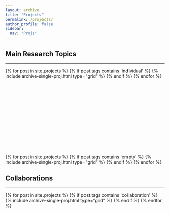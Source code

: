 ```yaml
---
layout: archive
title: "Projects"
permalink: /projects/
author_profile: false
sidebar:
  nav: "Projs"
---
```


<h2>Main Research Topics</h2>
<hr>
<div class="grid__wrapper">
  {% for post in site.projects %}
    {% if post.tags contains 'individual' %}
      {% include archive-single-proj.html type="grid" %}
    {% endif %}
  {% endfor %}
</div>
<br><br><br><br><br><br><br>
<br><br><br><br><br><br><br>

<div class="grid__wrapper">
  {% for post in site.projects %}
    {% if post.tags contains 'empty' %}
      {% include archive-single-proj.html type="grid" %}
    {% endif %}
  {% endfor %}
</div>

<hr-bold>
<h2>Collaborations</h2>
<hr>

<div class="grid__wrapper">
  {% for post in site.projects %}
    {% if post.tags contains 'collaboration' %}
      {% include archive-single-proj.html type="grid" %}
    {% endif %}
  {% endfor %}
</div>
